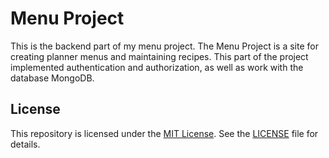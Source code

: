 # Menu Project

This is the backend part of my menu project.
The Menu Project is a site for creating planner menus and maintaining recipes.
This part of the project implemented authentication and authorization, as well as work with the database MongoDB.

## License

This repository is licensed under the [MIT License](LICENSE). See the [LICENSE](LICENSE) file for details.
